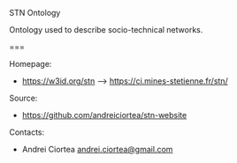 STN Ontology

Ontology used to describe socio-technical networks.

===

Homepage:
* https://w3id.org/stn --> https://ci.mines-stetienne.fr/stn/

Source:
* https://github.com/andreiciortea/stn-website

Contacts: 
* Andrei Ciortea <andrei.ciortea@gmail.com>
